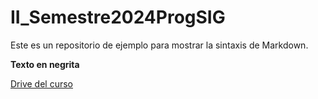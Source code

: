 # II_Semestre2024ProgSIG

Este es un repositorio de ejemplo para mostrar la sintaxis de Markdown.

**Texto en negrita**

[Drive del curso](https://drive.google.com/drive/folders/1WgmqPknS64CS5yL4jFfDsLjMdCWfE37n) 
